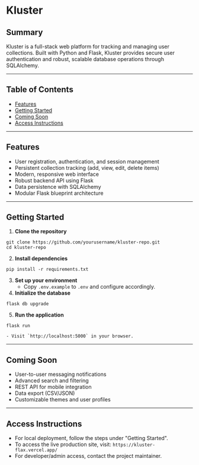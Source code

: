 # Kluster

## Summary

Kluster is a full-stack web platform for tracking and managing user collections. Built with Python and Flask, Kluster provides secure user authentication and robust, scalable database operations through SQLAlchemy.

***

## Table of Contents

- [Features](#features)
- [Getting Started](#getting-started)
- [Coming Soon](#coming-soon)
- [Access Instructions](#access-instructions)

***

## Features

- User registration, authentication, and session management
- Persistent collection tracking (add, view, edit, delete items)
- Modern, responsive web interface
- Robust backend API using Flask
- Data persistence with SQLAlchemy
- Modular Flask blueprint architecture

***

## Getting Started

1. **Clone the repository**

```
git clone https://github.com/yourusername/kluster-repo.git
cd kluster-repo
```

2. **Install dependencies**

```
pip install -r requirements.txt
```

3. **Set up your environment**
    - Copy `.env.example` to `.env` and configure accordingly.
4. **Initialize the database**

```
flask db upgrade
```

5. **Run the application**

```
flask run
```

    - Visit `http://localhost:5000` in your browser.

***

## Coming Soon

- User-to-user messaging notifications
- Advanced search and filtering
- REST API for mobile integration
- Data export (CSV/JSON)
- Customizable themes and user profiles

***

## Access Instructions

- For local deployment, follow the steps under "Getting Started".
- To access the live production site, visit:
`https://kluster-flax.vercel.app/`
- For developer/admin access, contact the project maintainer.
